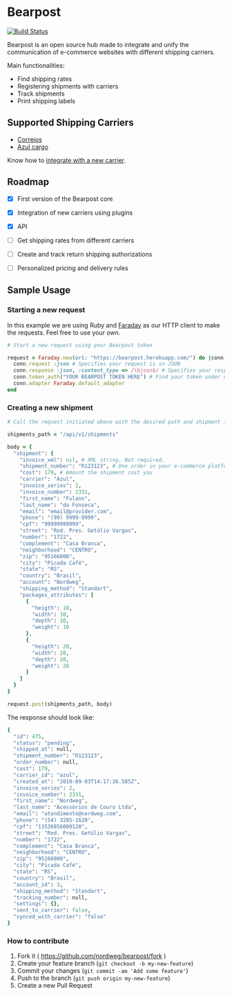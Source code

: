 # Bearpost
[![Build Status](https://semaphoreci.com/api/v1/lucaskuhn/bearpost-2/branches/master/badge.svg)](https://semaphoreci.com/lucaskuhn/bearpost-2)

Bearpost is an open source hub made to integrate and unify the communication of e-commerce websites with different shipping carriers.

Main functionalities:

- Find shipping rates
- Registering shipments with carriers
- Track shipments
- Print shipping labels


## Supported Shipping Carriers

* [Correios](http://correios.com.br/)
* [Azul cargo](http://www.azulcargo.com.br/)

Know how to [integrate with a new carrier](#).


## Roadmap

- [x] First version of the Bearpost core
- [x] Integration of new carriers using plugins
- [x] API
- [ ] Get shipping rates from different carriers
- [ ] Create and track return shipping authorizations
- [ ] Personalized pricing and delivery rules


## Sample Usage

### Starting a new request

In this example we are using Ruby and [Faraday](https://github.com/lostisland/faraday) as our HTTP client to make the requests. Feel free to use your own.

```ruby
# Start a new request using your Bearpost token

request = Faraday.new(url: "https://bearpost.herokuapp.com/") do |conn|
  conn.request :json # Specifies your request is in JSON
  conn.response :json, :content_type => /\bjson$/ # Specifies your response will be sent in JSON
  conn.token_auth("YOUR BEARPOST TOKEN HERE") # Find your token under user settings > Integrations, in Bearpost
  conn.adapter Faraday.default_adapter
end
```


### Creating a new shipment

```ruby
# Call the request initiated above with the desired path and shipment information.

shipments_path = "/api/v1/shipments"

body = {
  "shipment": {
    "invoice_xml": nil, # XML string. Not required.
    "shipment_number": "R123123", # One order in your e-commerce platform could have multiple shippings
    "cost": 179, # Amount the shipment cost you
    "carrier": "Azul",
    "invoice_series": 2,
    "invoice_number": 2331,
    "first_name": "Fulano",
    "last_name": "da Fonseca",
    "email": "email@provider.com",
    "phone": "(99) 9999-9999",
    "cpf": "99999999999",
    "street": "Rod. Pres. Getúlio Vargas",
    "number": "1722",
    "complement": "Casa Branca",
    "neighborhood": "CENTRO",
    "zip": "95166000",
    "city": "Picada Café",
    "state": "RS",
    "country": "Brasil",
    "account": "Nordweg",
    "shipping_method": "Standart",
    "packages_attributes": [
      {
        "heigth": 10,
        "width": 10,
        "depth": 10,
        "weight": 10
      },
      {
        "heigth": 20,
        "width": 20,
        "depth": 20,
        "weight": 20
      }
    ]
  }
}

request.post(shipments_path, body)

```

The response should look like:
```ruby
{
  "id": 475,
  "status": "pending",
  "shipped_at": null,
  "shipment_number": "R123123",
  "order_number": null,
  "cost": 179,
  "carrier_id": "azul",
  "created_at": "2019-09-03T14:17:26.585Z",
  "invoice_series": 2,
  "invoice_number": 2331,
  "first_name": "Nordweg",
  "last_name": "Acessórios de Couro Ltda",
  "email": "atendimento@nordweg.com",
  "phone": "(54) 3285-1620",
  "cpf": "13536856000128",
  "street": "Rod. Pres. Getúlio Vargas",
  "number": "1722",
  "complement": "Casa Branca",
  "neighborhood": "CENTRO",
  "zip": "95166000",
  "city": "Picada Café",
  "state": "RS",
  "country": "Brasil",
  "account_id": 3,
  "shipping_method": "Standart",
  "tracking_number": null,
  "settings": {},
  "sent_to_carrier": false,
  "synced_with_carrier": "false"
}
```


### How to contribute

1. Fork it ( https://github.com/nordweg/bearpost/fork )
2. Create your feature branch (`git checkout -b my-new-feature`)
3. Commit your changes (`git commit -am 'Add some feature'`)
4. Push to the branch (`git push origin my-new-feature`)
5. Create a new Pull Request
